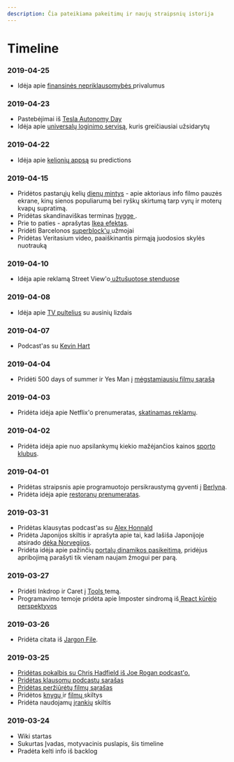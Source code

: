 ```yaml
---
description: Čia pateikiama pakeitimų ir naujų straipsnių istorija
---
```


# Timeline

### 2019-04-25

* Idėja apie [finansinės nepriklausomybės ](wiki/idejos.md#2019-04-25)privalumus

### 2019-04-23

* Pastebėjimai iš [Tesla Autonomy Day](wiki/technologijos.md#2019-04-23-tesla-autonomy-day)
* Idėja apie [universalų loginimo servisą](wiki/idejos.md#2019-04-23), kuris greičiausiai užsidarytų

### 2019-04-22

* Idėja apie [kelionių appsą](wiki/idejos.md#2019-04-22) su predictions

### 2019-04-15

* Pridėtos pastarųjų kelių [dienų mintys](wiki/idejos.md#2019-04-15) - apie aktoriaus info filmo pauzės ekrane, kinų sienos populiarumą bei ryškų skirtumą tarp vyrų ir moterų kvapų supratimą.
* Pridėtas skandinaviškas terminas [hygge ](wiki/terminai.md).
* Prie to paties - aprašytas [Ikea efektas](wiki/teorijos-efektai.md#ikea-efektas).
* Pridėti Barcelonos [superblock'ų ](wiki/pasaulis/valstybes/)užmojai
* Pridėtas Veritasium video, paaiškinantis pirmąją juodosios skylės nuotrauką

### 2019-04-10

* Idėja apie reklamą Street View'o[ užtušuotose stenduose](wiki/idejos.md#2019-04-10)

### 2019-04-08

* Idėja apie [TV pultelius](wiki/idejos.md#2019-04-08) su ausinių lizdais

### 2019-04-07

* Podcast'as su [Kevin Hart](wiki/asmenybes/pop-kultura/kevin-hart.md)

### 2019-04-04

* Pridėti 500 days of summer ir Yes Man į [mėgstamiausių filmų sąrašą](wiki/filmai.md#m-gstamiausi)

### 2019-04-03

* Pridėta idėja apie Netflix'o prenumeratas, [skatinamas reklamų](wiki/idejos.md#2019-04-03).

### 2019-04-02

* Pridėta idėja apie nuo apsilankymų kiekio mažėjančios kainos [sporto klubus](wiki/idejos.md#2019-04-02).

### 2019-04-01

* Pridėtas straipsnis apie programuotojo persikraustymą gyventi į [Berlyną](wiki/pasaulis/valstybes/vokietija.md).
* Pridėta idėja apie [restoranų prenumeratas](wiki/idejos.md#2019-04-01).

### 2019-03-31

* Pridėtas klausytas podcast'as su [Alex Honnald](wiki/podcastai.md#2019-03)
* Pridėta Japonijos skiltis ir aprašyta apie tai, kad lašiša Japonijoje atsirado [dėka Norvegijos](wiki/pasaulis/valstybes/japonija.md).
* Pridėta idėja apie pažinčių [portalų dinamikos pasikeitimą](wiki/idejos.md#2019-03-31), pridėjus apribojimą parašyti tik vienam naujam žmogui per parą.

### 2019-03-27

* Pridėti Inkdrop ir Caret į [Tools ](wiki/tools.md)temą.
* Programavimo temoje pridėta apie Imposter sindromą iš[ React kūrėjo perspektyvos](wiki/programavimas/#notes)

### 2019-03-26

* Pridėta citata iš [Jargon File](motyvacija.md#a-portrait-of-j-random-hacker).

### 2019-03-25

* [Pridėtas pokalbis su Chris Hadfield iš Joe Rogan podcast'o.](wiki/kosmosas.md)
* [Pridėtas klausomų podcastų sąrašas](wiki/podcastai.md#prenumeratos)
* [Pridėtas peržiūrėtų filmų sąrašas](wiki/filmai.md#perziur-t-film-sarasas-ir-j-vertinimai)
* Pridėtos [knygų ](wiki/knygos.md)ir [filmų ](wiki/filmai.md)skiltys
* Pridėta naudojamų [įrankių](wiki/tools.md) skiltis

### 2019-03-24

* Wiki startas
* Sukurtas Įvadas, motyvacinis puslapis, šis timeline
* Pradėta kelti info iš backlog



